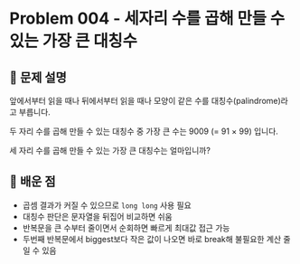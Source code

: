 # Problem 004 - 세자리 수를 곱해 만들 수 있는 가장 큰 대칭수

## 📝 문제 설명
앞에서부터 읽을 때나 뒤에서부터 읽을 때나 모양이 같은 수를 대칭수(palindrome)라고 부릅니다.  

두 자리 수를 곱해 만들 수 있는 대칭수 중 가장 큰 수는 9009 (= 91 × 99) 입니다.  

세 자리 수를 곱해 만들 수 있는 가장 큰 대칭수는 얼마입니까?

## 🧠 배운 점
- 곱셈 결과가 커질 수 있으므로 `long long` 사용 필요  
- 대칭수 판단은 문자열을 뒤집어 비교하면 쉬움
- 반복문을 큰 수부터 줄이면서 순회하면 빠르게 최대값 접근 가능
- 두번째 반복문에서 biggest보다 작은 값이 나오면 바로 break해 불필요한 계산 줄일 수 있음
